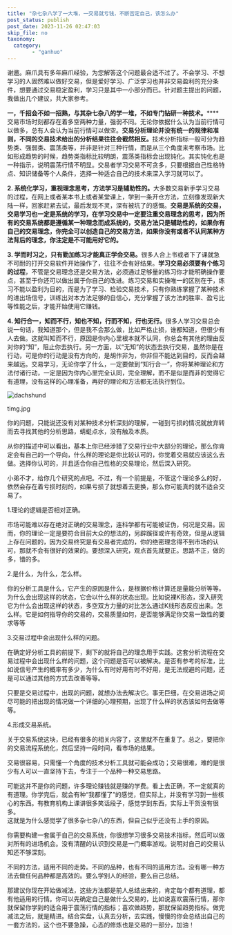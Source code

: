 ```yaml
---
title: "杂七杂八学了一大堆，一交易就亏钱，不断否定自己，该怎么办"
post_status: publish
post_date: 2023-11-26 02:47:03
skip_file: no
taxonomy:
  category:
        - "ganhuo"
---
```


谢邀。麻爪具有多年麻爪经验，为您解答这个问题最合适不过了。不会学习、不想学习的人固然难以做好交易，但是爱好学习、广泛学习也并非交易盈利的充分条件，想要通过交易稳定盈利，学习只是其中一小部分而已。针对题主提出的问题，我做出几个建议，共大家参考。

**一，千招会不如一招熟，与其杂七杂八的学一堆，不如专门钻研一种技术。**​**​**交易市场时刻都存在着多空两种力量，强弱不同。无论你依据什么认为当前行情可以做多，总有人会认为当前行情可以做空。**交易分析理论并没有统一的规律和准则，不同的交易技术给出的分析结果往往会截然相反。**​技术分析指标一般可分为趋势类、强弱类、震荡类等，并非是针对三种行情，而是从三个角度来考察市场。比如形成趋势的时候，趋势类指标比较明朗，震荡类指标会出现钝化。其实钝化也是一种指示，说明震荡行情不明显。交易者学习交易不可贪多，只要根据自己性格特点、知识储备等个人条件，选择一种适合自己的技术来深入学习就可以了。

**2. 系统化学习，重视理念思考，方法学习是辅助性的。​**​大多数交易新手学习交易的过程，在网上或者某本书上或者某堂课上，学到一条开仓方法，立刻像发现新大陆一样，回家赶紧去试，最后发现不灵，深有被坑了的感慨。**交易是系统的交易，交易学习也一定是系统的学习，在学习交易中一定要注重交易理念的思考，因为所有的交易系统都是遵循某一种理念而成系统的，交易方法只是辅助性的，如果你有自己的交易理念，你完全可以创造自己的交易方法，如果你没有或者不认同某种方法背后的理念，你注定是不可能用好它的。**

​**3. 学而时习之，只有勤加练习才能真正学会交易。**​很多人合上书或者下了课就急不可耐的打开交易软件开始操作了，往往不会有好结果。**学习交易必须要有个练习的过程**，不管是交易理念还是交易方法，必须通过足够量的练习你才能明确操作要点，甚至于你还可以做出属于你自己的改进。练习交易和实操唯一的区别在于，练习不能以盈利为目的，而是为了学习、检验交易技术，只有你熟练掌握了某种技术的进出场信号，训练出对本方法足够的自信心，充分掌握了该方法的胜率、盈亏比等性能之后，才能开始使用它赚钱。

**4. 知行合一，知而不行，知也不知，行而不知，行也无行。​**​很多人学习交易总会说一句话，我知道那个，但是我不会那么做，比如严格止损，谁都知道，但很少有人去做。这就叫知而不行，原因是你内心里根本就不认同，你总会有其他的理由反对你的“知”，阻止你去执行。另一方面，以“无知”的状态去执行交易，虽然你是在行动，可是你的行动是没有方向的，是胡作非为，你非但不能达到目的，反而会越来越远。交易学习，无论你学了什么，一定要做到“知行合一”，你将某种理论和方法付诸行动，一定是因为你内心里完全认同，完全理解，而不是似是而非的觉得它有道理，没有这样的心理准备，再好的理论和方法都无法执行到位。

![dachshund](https://cdn.fendou.la/funstoutiao/2020/12/151223908.jpg "timg.jpg")

timg.jpg

你的问题，只能说还没有对某种技术分析深刻的理解，一碰到亏损的情况就放弃转而去寻找其他的分析思路，蜻蜓点水，没有触及本质。

从你的描述中可以看出，基本上你已经涉猎了交易行业中大部分的理论，那么你肯定会有自己的一个导向，什么样的理论是你比较认可的，你觉着交易就应该这么去做。选择你认可的，并且适合你自己性格的交易理论，然后深入研究。

小弟不才，给你几个研究的点吧。不过，有一个前提是，不管这个理论多么的好，依然会存在着亏损时刻的，如果亏损了就想着去更换，那么你可能真的就不适合交易了。

1.理论的逻辑是否相对正确。

市场可能难以存在绝对正确的交易理念，连科学都有可能被证伪，何况是交易。因而，你的理论一定是要符合目前大众的想法的，另辟蹊径或许有奇效，但是从逻辑上存在问题的，因为交易终究是有交易者完成的，你的绝密理念得不到市场的认可，那就不会有很好的效果的。要想深入研究，观点首先就要正。思路不正，做的多，错的多。

2.是什么，为什么，怎么样。

你的分析工具是什么，它产生的原因是什么，是根据价格计算还是量能分析等等。为什么会出现这样的状态，它会以什么样的状态出现。比如说裸K形态，深入研究它为什么会出现这样的状态，多空双方力量的对比怎么通过K线形态反应出来。怎么样。它是如何指导你的交易的，交易质量如何，是否能够满足你交易一致性的要求等等

3.交易过程中会出现什么样的问题。

在确定好分析工具的前提下，剩下的就将自己的理念用于实践。这套分析流程在交易过程中会出现什么样的问题，这个问题是否可以被解决。是否有参考的标准，比如说信号产生的概率有多少，为什么有时好用有时不好用，是无法规避的问题，还是可以通过其他的方式去改善等等。

只要是交易过程中，出现的问题，就想办法去解决它。事无巨细，在交易进场之间尽可能的把出现的情况做一个详细的心理预期，出现了什么样的状态该如何去做等等。

4.形成交易系统。

关于交易系统这块，已经有很多的相关内容了，这里就不在重复了。总之，要把你的交易流程系统化，然后坚持一段时间，看市场的结果。

交易很容易，只需懂一个角度的技术分析工具就可能会成功；交易很难，难的是很少有人可以一直坚持下去，专注于一个品种一种交易思路。

可能这并不是你的问题，许多理论赚钱就是赚的学费。看上去正确，不一定就真的有道理。你学完后，就会有种“我都懂了”的感觉，但实际上，并没有学习到一些核心的东西。有教育机构上课讲很多笑话段子，感觉学到东西，实际上干货没有很多。  
这就是为什么感觉学了很多杂七杂八的东西，但自己似乎还没有上手的原因。

你需要构建一套属于自己的交易系统，你很想学习很多交易技术指标，然后可以做对所有的进场机会。没有清醒的认识到交易是一门概率游戏。说明对自己的交易认知还不够深刻。

不同的方法，适用不同的走势。不同的品种，也有不同的适用方法。没有哪一种方法去做任何品种都是高效的。要么学别人的经验，要么自己总结。

那建议你现在开始做减法，这些方法都是前人总结出来的，肯定每个都有道理，都有他适用的行情。你可以先确定自己是做什么交易的，比如说喜欢震荡行情，那你就保留你学到的适合用于震荡行情的指标；喜欢做趋势，那就保留趋势指标。做完减法之后，就是精进。结合实盘，认真去分析，去实践，慢慢的你会总结出自己的一套方法的，这个也不要急躁，心态的修炼也是交易的一部分，加油！
